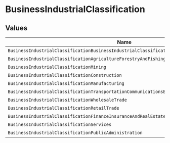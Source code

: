 # BusinessIndustrialClassification


## Values

| Name                                                                                         | Value                                                                                        |
| -------------------------------------------------------------------------------------------- | -------------------------------------------------------------------------------------------- |
| `BusinessIndustrialClassificationBusinessIndustrialClassificationUnspecified`                | BUSINESS_INDUSTRIAL_CLASSIFICATION_UNSPECIFIED                                               |
| `BusinessIndustrialClassificationAgricultureForestryAndFishing`                              | AGRICULTURE_FORESTRY_AND_FISHING                                                             |
| `BusinessIndustrialClassificationMining`                                                     | MINING                                                                                       |
| `BusinessIndustrialClassificationConstruction`                                               | CONSTRUCTION                                                                                 |
| `BusinessIndustrialClassificationManufacturing`                                              | MANUFACTURING                                                                                |
| `BusinessIndustrialClassificationTransportationCommunicationsElectricGasAndSanitaryServices` | TRANSPORTATION_COMMUNICATIONS_ELECTRIC_GAS_AND_SANITARY_SERVICES                             |
| `BusinessIndustrialClassificationWholesaleTrade`                                             | WHOLESALE_TRADE                                                                              |
| `BusinessIndustrialClassificationRetailTrade`                                                | RETAIL_TRADE                                                                                 |
| `BusinessIndustrialClassificationFinanceInsuranceAndRealEstate`                              | FINANCE_INSURANCE_AND_REAL_ESTATE                                                            |
| `BusinessIndustrialClassificationServices`                                                   | SERVICES                                                                                     |
| `BusinessIndustrialClassificationPublicAdministration`                                       | PUBLIC_ADMINISTRATION                                                                        |